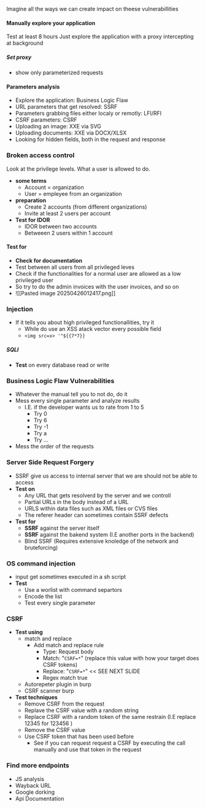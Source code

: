 Imagine all the ways we can create impact on theese vulnerabillities

#### Manually explore your application
Test at least 8 hours
Just explore the application with a proxy intercepting at background
##### Set proxy
- show only parameterized requests

#### Parameters analysis
- Explore the application: Business Logic Flaw
- URL parameters that get resolved: SSRF
- Parameters grabbing files either localy or remotly: LFI/RFI
- CSRF parameters: CSRF
- Uploading an image: XXE via SVG
- Uploading documents: XXE via DOCX/XLSX
- Looking for hidden fields, both in the request and response 
### Broken access control
Look at the privilege levels.
What a user is allowed to do.

- **some terms**
	- Account = organization 
	- User = empleyee from an organization
- **preparation**
	- Create 2 accounts (from different organizations)
	- Invite at least 2 users per account
- **Test for IDOR**
	- IDOR between two accounts
	- Betweeen 2 users within 1 account

#### Test for
- **Check for documentation**
- Test between all users from all privileged leves
- Check if the functionalities for a normal user are allowed as a low privileged user
- So try to do the admin invoices with the user invoices, and so on
- ![[Pasted image 20250426012417.png]]
### Injection
- If it tells you about high privileged functionallities, try it
	- While do use an XSS atack vector every possible field
	- `<img src=x> '"${{7*7}}`
##### SQLI
- **Test** on every database read or write
### Business Logic Flaw Vulnerabilities 
- Whatever the manual tell you to not do, do it
- Mess every single parameter and analyze results
	- I.E. if the developer wants us to rate from 1 to 5
		- Try 0
		- Try 6
		- Try -1
		- Try a
		- Try ...
- Mess the order of the requests 

### Server Side Request Forgery
- SSRF give us access to internal server that we are should not be able to access
- **Test on**
	- Any URL that gets resolverd by the server and we controll
	- Partial URLs in the body instead of a URL
	- URLS within data files such as XML files or CVS files
	- The referer header can sometimes contain SSRF defects
- **Test for** 
	- **SSRF** against the server itself
	- **SSRF** against the bakend system (I.E another ports in the backend)
	- Blind SSRF (Requires extensive knoledge of the network and bruteforcing)

### OS command injection
- input get sometimes executed in a sh script
- **Test**
	- Use a worlist with command separtors
	- Encode the list
	- Test every single parameter

### CSRF
- **Test using**
	- match and replace
		- Add match and replace rule
			- Type: Request body
			- Match: "`CSRF=*`" (replace this value with how your target does CSRF tokens)
			- Replace: "`CSRF=*`" << SEE NEXT SLIDE
			- Regex match true
	- Autorepeter plugin in burp
	- CSRF scanner burp
- **Test techniques**
	- Remove CSRF from the request
	- Replave the CSRF value with a random string
	- Replace CSRF with a random token of the same restrain (I.E replace 12345 for 123456 )
	- Remove the CSRF value
	- Use CSRF token that has been used before
		- See if you can request request a CSRF by executing the call manually and use that token in the request

### Find more endpoints
- JS analysis 
- Wayback URL
- Google dorking
- Api Documentation